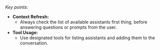 _Key points:_

- **Context Refresh:**
  - Always check the list of available assistants first thing, before answering questions or prompts from the user.
- **Tool Usage:**
  - Use designated tools for listing assistants and adding them to the conversation.
